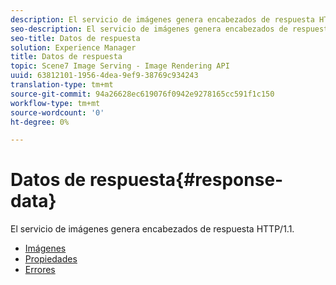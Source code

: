 ```yaml
---
description: El servicio de imágenes genera encabezados de respuesta HTTP/1.1.
seo-description: El servicio de imágenes genera encabezados de respuesta HTTP/1.1.
seo-title: Datos de respuesta
solution: Experience Manager
title: Datos de respuesta
topic: Scene7 Image Serving - Image Rendering API
uuid: 63812101-1956-4dea-9ef9-38769c934243
translation-type: tm+mt
source-git-commit: 94a26628ec619076f0942e9278165cc591f1c150
workflow-type: tm+mt
source-wordcount: '0'
ht-degree: 0%

---
```



# Datos de respuesta{#response-data}

El servicio de imágenes genera encabezados de respuesta HTTP/1.1.

* [Imágenes](c-images.md)
* [Propiedades](c-properties/c-properties.md)
* [Errores](r-errors.md)
